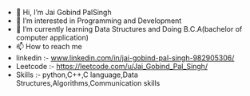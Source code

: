 - 👋 Hi, I’m Jai Gobind PalSingh
- 👀 I’m interested in Programming and Development
- 🌱 I’m currently learning Data Structures and Doing B.C.A(bachelor of computer application)
- 📫 How to reach me
- linkedin :- www.linkedin.com/in/jai-gobind-pal-singh-982905306/
- Leetcode :- https://leetcode.com/u/Jai_Gobind_Pal_Singh/
- Skills :- python,C++,C language,Data Structures,Algorithms,Communication skills
